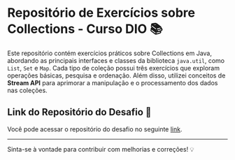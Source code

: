 # Repositório de Exercícios sobre Collections - Curso DIO 📚

Este repositório contém exercícios práticos sobre Collections em Java, abordando as principais interfaces e classes da biblioteca `java.util`, como `List`, `Set` e `Map`. Cada tipo de coleção possui três exercícios que exploram operações básicas, pesquisa e ordenação. Além disso, utilizei conceitos de **Stream API** para aprimorar a manipulação e o processamento dos dados nas coleções.


## Link do Repositório do Desafio 🔗

Você pode acessar o repositório do desafio no seguinte [link](https://github.com/cami-la/collections-java-api-2023).

---

Sinta-se à vontade para contribuir com melhorias e correções! 💡
